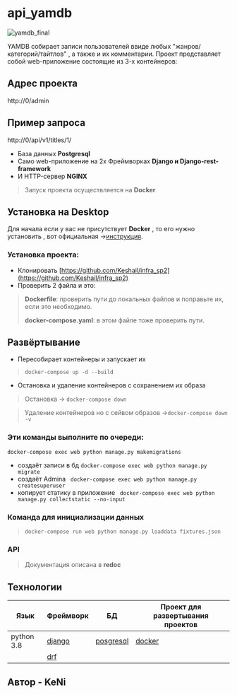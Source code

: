 # api_yamdb
![yamdb_final](https://github.com/Keshail/yamdb_final/actions/workflows/yamdb_workflow.yml/badge.svg)

YAMDB собирает записи пользователей ввиде любых "жанров/категорий/тайтлов" , а также и их комментарии. Проект представляет собой web-приложение состоящие из 3-х контейнеров:

## Адрес проекта
http://0/admin

## Пример запроса
http://0/api/v1/titles/1/


- База данных   **Postgresql**
- Само web-приложение на 2х Фреймворках  **Django и Django-rest-framework**
- И HTTP-сервер **NGINX**
> Запуск проекта осуществляется на **Docker**
##  Установка на Desktop
Для начала если у вас не присутствует **Docker**  , то его нужно установить , 
вот официальная ->[инструкция](https://docs.docker.com/engine/install/).
### Установка проекта:
-   Клонировать  [https://github.com/Keshail/infra_sp2](https://github.com/Keshail/infra_sp2)
-  Проверить 2 файла и это:
>   **Dockerfile**: проверить пути до локальных файлов и поправьте их, если это необходимо.
>   
>   **docker-compose.yaml**: в этом файле тоже проверить пути.


##  Развёртывание
-  Пересобирает  контейнеры и запускает их
>  ``` docker-compose up -d --build ```
- Остановка и удаление контейнеров с сохранением их образа
> Остановка -> ```docker-compose down ```

>Удаление контейнеров но с сейвом образов ->```docker-compose down -v ```
### Эти команды выполните по очереди:

``` docker-compose exec web python manage.py makemigrations ```
- создаёт  записи в бд
``` docker-compose exec web python manage.py migrate ``` 
- создаёт Admina
``` docker-compose exec web python manage.py createsuperuser``` 
- копирует статику в приложение
``` docker-compose exec web python manage.py collectstatic --no-input``` 
### Команда для инициализации данных
>```docker-compose run web python manage.py loaddata fixtures.json```

### API
>Документация описана в **redoc**

## Технологии
|   Язык   |                 Фреймворк                   |             БД                         | Проект для развертывания проектов |
|----------|---------------------------------------------|----------------------------------------|-----------------------------------|
|python 3.8|[django](https://www.djangoproject.com/)     |[posgresql](https://www.postgresql.org/)|[docker](https://www.docker.com/)  |          
|          |[drf](https://www.django-rest-framework.org/)|                                        |                                   |
## Автор - **KeNi**

